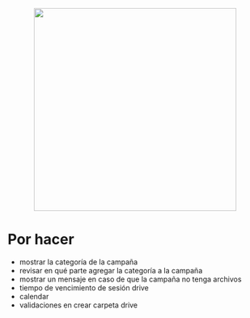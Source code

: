 <p align="center"><img src="https://res.cloudinary.com/dtfbvvkyp/image/upload/v1566331377/laravel-logolockup-cmyk-red.svg" width="400"></p>

# Por hacer
- mostrar la categoría de la campaña
- revisar en qué parte agregar la categoría a la campaña
- mostrar un mensaje en caso de que la campaña no tenga archivos
- tiempo de vencimiento de sesión drive
- calendar
- validaciones en crear carpeta drive